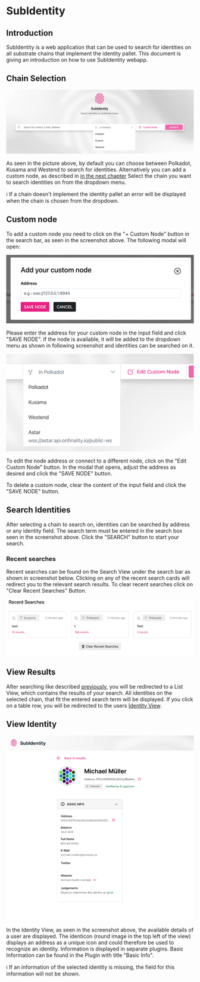 
# SubIdentity
## Introduction
SubIdentity is a web application that can be used to search for identities on all substrate chains that implement the identity pallet. This document is giving an introduction on how to use SubIdentity webapp.

## Chain Selection
![Search Bar](./assets/searchBar.png)

As seen in the picture above, by default you can choose between Polkadot, Kusama and Westend to search for identities. Alternatively you can add a custom node, as described in [in the next chapter](#customNode) Select the chain you want to search identities on from the dropdown menu.

ℹ️ If a chain doesn't implement the identity pallet an error will be displayed when the chain is chosen from the dropdown.

## <a id="customNode"></a> Custom node

To add a custom node you need to click on the "+ Custom Node" button in the search bar, as seen in the screenshot above. The following modal will open:

![add custom node](./assets/addCustomNode.png)

Please enter the address for your custom node in the input field and click "SAVE NODE". If the node is available, it will be added to the dropdown menu as shown in following screenshot and identities can be searched on it.

![custom node](./assets/customNode.png)

To edit the node address or connect to a different node, click on the "Edit Custom Node" button. In the modal that opens, adjust the address as desired and click the "SAVE NODE" button.

To delete a custom node, clear the content of the input field and click the "SAVE NODE" button.

## <a id="searchIdentities"></a> Search Identities

After selecting a chain to search on, identities can be searched by address or any identity field. The search term must be entered in the search box seen in the screenshot above. Click the "SEARCH" button to start your search.

### Recent searches

Recent searches can be found on the Search View under the search bar as shown in screenshot below. Clicking on any of the recent search cards will redirect you to the relevant search results. To clear recent searches click on "Clear Recent Searches" Button.

![Recent searches](./assets/recentSearches.png)

## View Results

After searching like described [previously](#searchIdentities), you will be redirected to a List View, which contains the results of your search. All identities on the selected chain, that fit the entered search term will be displayed.
If you click on a table row, you will be redirected to the users [Identity View](#identityView).

## <a id="identityView"></a> View Identity
![Identity View](./assets/identityView.png)

In the Identity View, as seen in the screenshot above, the available details of a user are displayed. The identicon (round image in the top left of the view) displays an address as a unique icon and could therefore be used to recognize an identity. Information is displayed in separate plugins. Basic Information can be found in the Plugin with title "Basic Info".

ℹ️ If an information of the selected identity is missing, the field for this information will not be shown.

